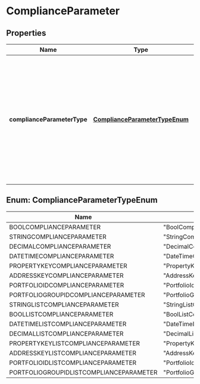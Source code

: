 

# ComplianceParameter


## Properties

Name | Type | Description | Notes
------------ | ------------- | ------------- | -------------
**complianceParameterType** | [**ComplianceParameterTypeEnum**](#ComplianceParameterTypeEnum) | The parameter type. The available values are: BoolComplianceParameter, StringComplianceParameter, DecimalComplianceParameter, DateTimeComplianceParameter, PropertyKeyComplianceParameter, AddressKeyComplianceParameter, PortfolioIdComplianceParameter, PortfolioGroupIdComplianceParameter, StringListComplianceParameter, BoolListComplianceParameter, DateTimeListComplianceParameter, DecimalListComplianceParameter, PropertyKeyListComplianceParameter, AddressKeyListComplianceParameter, PortfolioIdListComplianceParameter, PortfolioGroupIdListComplianceParameter | 



## Enum: ComplianceParameterTypeEnum

Name | Value
---- | -----
BOOLCOMPLIANCEPARAMETER | &quot;BoolComplianceParameter&quot;
STRINGCOMPLIANCEPARAMETER | &quot;StringComplianceParameter&quot;
DECIMALCOMPLIANCEPARAMETER | &quot;DecimalComplianceParameter&quot;
DATETIMECOMPLIANCEPARAMETER | &quot;DateTimeComplianceParameter&quot;
PROPERTYKEYCOMPLIANCEPARAMETER | &quot;PropertyKeyComplianceParameter&quot;
ADDRESSKEYCOMPLIANCEPARAMETER | &quot;AddressKeyComplianceParameter&quot;
PORTFOLIOIDCOMPLIANCEPARAMETER | &quot;PortfolioIdComplianceParameter&quot;
PORTFOLIOGROUPIDCOMPLIANCEPARAMETER | &quot;PortfolioGroupIdComplianceParameter&quot;
STRINGLISTCOMPLIANCEPARAMETER | &quot;StringListComplianceParameter&quot;
BOOLLISTCOMPLIANCEPARAMETER | &quot;BoolListComplianceParameter&quot;
DATETIMELISTCOMPLIANCEPARAMETER | &quot;DateTimeListComplianceParameter&quot;
DECIMALLISTCOMPLIANCEPARAMETER | &quot;DecimalListComplianceParameter&quot;
PROPERTYKEYLISTCOMPLIANCEPARAMETER | &quot;PropertyKeyListComplianceParameter&quot;
ADDRESSKEYLISTCOMPLIANCEPARAMETER | &quot;AddressKeyListComplianceParameter&quot;
PORTFOLIOIDLISTCOMPLIANCEPARAMETER | &quot;PortfolioIdListComplianceParameter&quot;
PORTFOLIOGROUPIDLISTCOMPLIANCEPARAMETER | &quot;PortfolioGroupIdListComplianceParameter&quot;




